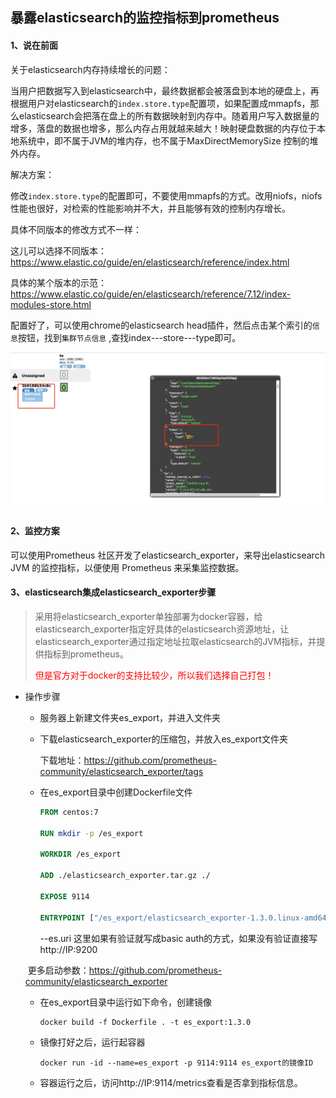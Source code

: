 ## 暴露elasticsearch的监控指标到prometheus



#### 1、说在前面

关于elasticsearch内存持续增长的问题：

当用户把数据写入到elasticsearch中，最终数据都会被落盘到本地的硬盘上，再根据用户对elasticsearch的`index.store.type`配置项，如果配置成mmapfs，那么elasticsearch会把落在盘上的所有数据映射到内存中。随着用户写入数据量的增多，落盘的数据也增多，那么内存占用就越来越大！映射硬盘数据的内存位于本地系统中，即不属于JVM的堆内存，也不属于MaxDirectMemorySize 控制的堆外内存。



解决方案：

修改`index.store.type`的配置即可，不要使用mmapfs的方式。改用niofs，niofs性能也很好，对检索的性能影响并不大，并且能够有效的控制内存增长。

具体不同版本的修改方式不一样：

这儿可以选择不同版本：https://www.elastic.co/guide/en/elasticsearch/reference/index.html

具体的某个版本的示范：https://www.elastic.co/guide/en/elasticsearch/reference/7.12/index-modules-store.html



配置好了，可以使用chrome的elasticsearch head插件，然后点击某个索引的`信息`按钮，找到`集群节点信息` ,查找index---store---type即可。

![avatar](./images/MG399.jpeg)



#### 2、监控方案

可以使用Prometheus 社区开发了elasticsearch_exporter，来导出elasticsearch  JVM 的监控指标，以便使用 Prometheus 来采集监控数据。



#### 3、elasticsearch集成elasticsearch_exporter步骤

> 采用将elasticsearch_exporter单独部署为docker容器，给elasticsearch_exporter指定好具体的elasticsearch资源地址，让elasticsearch_exporter通过指定地址拉取elasticsearch的JVM指标，并提供指标到prometheus。
>
> <font color="red">但是官方对于docker的支持比较少，所以我们选择自己打包！</font>



- 操作步骤

  - 服务器上新建文件夹es_export，并进入文件夹

    

  - 下载elasticsearch_exporter的压缩包，并放入es_export文件夹

    下载地址：https://github.com/prometheus-community/elasticsearch_exporter/tags

    

  - 在es_export目录中创建Dockerfile文件

    ```dockerfile
    FROM centos:7
    
    RUN mkdir -p /es_export
    
    WORKDIR /es_export
    
    ADD ./elasticsearch_exporter.tar.gz ./
    
    EXPOSE 9114
    
    ENTRYPOINT ["/es_export/elasticsearch_exporter-1.3.0.linux-amd64/elasticsearch_exporter", "--es.timeout=10s", "--web.listen-address=:9114", "--web.telemetry-path=/metrics", "--es.uri=http://elastic:xxxxx@192.168.1.200:9200"]
    ```

    --es.uri 这里如果有验证就写成basic auth的方式，如果没有验证直接写http://IP:9200

  ​		更多启动参数：https://github.com/prometheus-community/elasticsearch_exporter

  

  - 在es_export目录中运行如下命令，创建镜像

    ```shell
    docker build -f Dockerfile . -t es_export:1.3.0
    ```

  - 镜像打好之后，运行起容器

    ```shell
    docker run -id --name=es_export -p 9114:9114 es_export的镜像ID
    ```

  - 容器运行之后，访问http://IP:9114/metrics查看是否拿到指标信息。